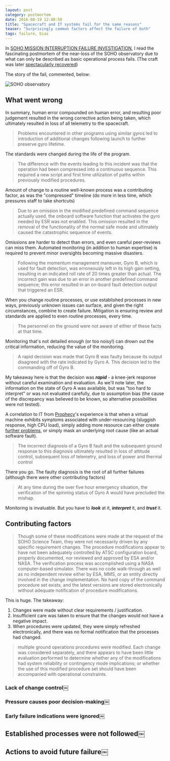 ```yaml
---
layout: post
category: postmortem
date: 2016-08-19 12:40:50
title: "Spacecraft and IT systems fail for the same reasons"
teaser: "Surprisingly common factors affect the failure of both"
tags: failure, bias
---
```


In [SOHO MISSION INTERRUPTION FAILURE INVESTIGATION](http://umbra.nascom.nasa.gov/soho/SOHO_final_report.html), I read the fascinating postmortem of the near-loss of the SOHO observatory due to what can only be described as basic operational process fails. (The craft was later [spectacularly recovered](http://soho.nascom.nasa.gov/about/Recovery/))

The story of the fail, commented, below:

![SOHO observatory](https://www.funkypenguin.co.nz/images/soho-observatory.jpg)

## What went wrong
In summary, human error compounded on human error, and resulting poor judgement resulted in the wrong corrective action being taken, which ultimately resulted in loss of all telemetry to the spacecraft.

> Problems encountered in other programs using similar gyros led to introduction of additional changes following launch to further preserve gyro lifetime.

​The standards were changed during the life of the program.

> The difference with the events leading to this incident was that the operation had been compressed into a continuous sequence. This required a new script and first time utilization of paths within previously modified procedures.

​Amount of change to a routine well-known process was a contributing factor, as was the "compressed" timeline (do more in less time, which pressures staff to take shortcuts)

> Due to an omission in the modified predefined command sequence actually used, the onboard software function that activates the gyro needed by ESR was not enabled. This omission resulted in the removal of the functionality of the normal safe mode and ultimately caused the catastrophic sequence of events.

​Omissions are harder to detect than errors, and even careful peer-reviews can miss them. Automated monitoring (in addition to human expertise) is required to prevent minor oversights becoming massive disasters.

> Following the momentum management maneuver, Gyro B, which is used for fault detection, was erroneously left in its high gain setting, resulting in an indicated roll rate of 20 times greater than actual. The incorrect gain was due to an error in another predefined command sequence; this error resulted in an on-board fault detection output that triggered an ESR.

​When you change routine processes, or use established processes in new ways, previously unknown issues can surface, and given the right circumstances, combine to create failure. Mitigation is ensuring review and standards are applied to even routine processes, every time.

> The personnel on the ground were not aware of either of these facts at that time.

​Monitoring that's not detailed enough (or too noisy!) can drown out the critical information, reducing the value of the monitoring.

> A rapid decision was made that Gyro B was faulty because its output disagreed with the rate indicated by Gyro A. This decision led to the commanding off of Gyro B.

My takeaway here is that the decision was ___rapid___ - a knee-jerk response without careful examination and evaluation. As we'll note later, the information on the state of Gyro A was available, but was "too hard to interpret" or was not evaluated carefully, due to assumption bias (the cause of the discrepancy was believed to be known, so alternative possibilities were not tested). 

A correlation to IT from [Prophecy](http://www.prophecy.net.nz)'s experience is that when a virtual machine exhibits symptoms associated with under-resourcing (sluggish response, high CPU load), simply adding more resource can either create [further problems](http://www.gabesvirtualworld.com/how-too-many-vcpus-can-negatively-affect-your-performance/), or simply mask an underlying root cause (like an actual software fault).

> The incorrect diagnosis of a Gyro B fault and the subsequent ground response to this diagnosis ultimately resulted in loss of attitude control, subsequent loss of telemetry, and loss of power and thermal control

​There you go. The faulty diagnosis is the root of all further failures (although there were other contributing factors)

> At any time during the over five hour emergency situation, the verification of the spinning status of Gyro A would have precluded the mishap.

​Monitoring is invaluable. But you have to ___look___ at it, ___interpret___ it, and ___trust___ it.
​
## Contributing factors

> Though some of these modifications were made at the request of the SOHO Science Team, they were not necessarily driven by any specific requirement changes. The procedure modifications appear to have not been adequately controlled by ATSC configuration board, properly documented, nor reviewed and approved by ESA and/or NASA. The verification process was accomplished using a NASA computer-based simulator. There was no code walk-through as well as no independent review either by ESA, MMS, or an entity directly involved in the change implementation. No hard copy of the command procedure set exists, and the latest versions are stored electronically without adequate notification of procedure modifications.

This is huge. The takeaway:

1. Changes were made without clear requirements / justification.
2. Insufficient care was taken to ensure that the changes would not have a negative impact.
3. When procedures were updated, they were simply refreshed electronically, and there was no formal notification that the processes had changed.

> multiple ground operations procedures were modified. Each change was considered separately, and there appears to have been little evaluation performed to determine whether any of the modifications had system reliability or contingency mode implications; or whether the use of this modified procedure set should have been accompanied with operational constraints.

### Lack of change control￼
### Pressure causes poor decision-making￼
### Early failure indications were ignored￼
## Established processes were not followed￼
## Actions to avoid future failure￼